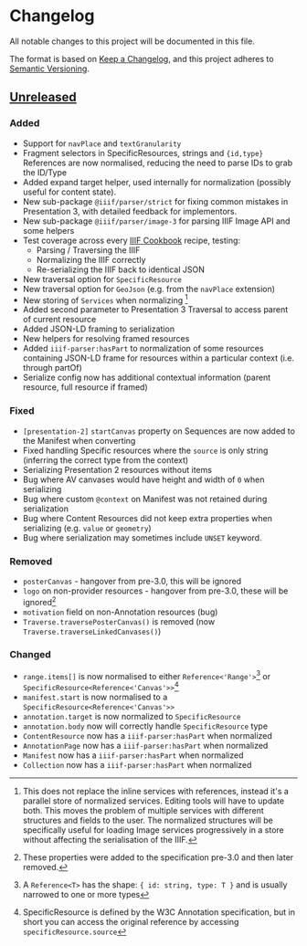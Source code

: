 # Changelog
All notable changes to this project will be documented in this file.

The format is based on [Keep a Changelog](https://keepachangelog.com/en/1.0.0/),
and this project adheres to [Semantic Versioning](https://semver.org/spec/v2.0.0.html).

## [Unreleased](https://github.com/iiif-commons/parser/compare/v1.0.10...main)

<!--
### Fixed
### Added
### Changed
### Removed
### Security
-->

### Added
- Support for `navPlace` and `textGranularity`
- Fragment selectors in SpecificResources, strings and `{id,type}` References are now normalised, reducing the need to parse IDs to grab the ID/Type
- Added expand target helper, used internally for normalization (possibly useful for content state).
- New sub-package `@iiif/parser/strict` for fixing common mistakes in Presentation 3, with detailed feedback for implementors.
- New sub-package `@iiif/parser/image-3` for parsing IIIF Image API and some helpers
- Test coverage across every [IIIF Cookbook](https://iiif.io/api/cookbook) recipe, testing:
  - Parsing / Traversing the IIIF
  - Normalizing the IIIF correctly
  - Re-serializing the IIIF back to identical JSON
- New traversal option for `SpecificResource`
- New traversal option for `GeoJson` (e.g. from the `navPlace` extension)
- New storing of `Services` when normalizing [^4]
- Added second parameter to Presentation 3 Traversal to access parent of current resource
- Added JSON-LD framing to serialization
- New helpers for resolving framed resources
- Added `iiif-parser:hasPart` to normalization of some resources containing JSON-LD frame for resources within a particular context (i.e. through partOf)
- Serialize config now has additional contextual information (parent resource, full resource if framed)

### Fixed
- `[presentation-2]` `startCanvas` property on Sequences are now added to the Manifest when converting
- Fixed handling Specific resources where the `source` is only string (inferring the correct type from the context)
- Serializing Presentation 2 resources without items
- Bug where AV canvases would have height and width of `0` when serializing
- Bug where custom `@context` on Manifest was not retained during serialization
- Bug where Content Resources did not keep extra properties when serializing (e.g. `value` or `geometry`)
- Bug where serialization may sometimes include `UNSET` keyword. 

### Removed
- `posterCanvas` - hangover from pre-3.0, this will be ignored
- `logo` on non-provider resources - hangover from pre-3.0, these will be ignored[^3]
- `motivation` field on non-Annotation resources (bug)
- `Traverse.traversePosterCanvas()` is removed (now `Traverse.traverseLinkedCanvases()`)
 

### Changed
- `range.items[]` is now normalised to either `Reference<'Range'>`[^1] or `SpecificResource<Reference<'Canvas'>>`[^2]
- `manifest.start` is now normalised to a `SpecificResource<Reference<'Canvas'>>`
- `annotation.target` is now normalized to `SpecificResource`
- `annotation.body` now will correctly handle `SpecificResource` type
- `ContentResource` now has a `iiif-parser:hasPart` when normalized
- `AnnotationPage` now has a `iiif-parser:hasPart` when normalized
- `Manifest` now has a `iiif-parser:hasPart` when normalized
- `Collection` now has a `iiif-parser:hasPart` when normalized


[^1]: A `Reference<T>` has the shape: `{ id: string, type: T }` and is usually narrowed to one or more types

[^2]: SpecificResource is defined by the W3C Annotation specification, but in short you can access the original reference by accessing `specificResource.source`

[^3]: These properties were added to the specification pre-3.0 and then later removed.

[^4]: This does not replace the inline services with references, instead it's a parallel store of normalized services. Editing tools will have to update both. This moves the problem of multiple services with different structures and fields to the user. The normalized structures will be specifically useful for loading Image services progressively in a store without affecting the serialisation of the IIIF. 
